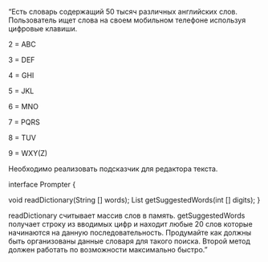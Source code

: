“Есть словарь содержащий 50 тысяч различных английских слов. Пользователь ищет слова на своем мобильном телефоне используя цифровые клавиши.

2 = ABC

3 = DEF

4 = GHI

5 = JKL

6 = MNO

7 = PQRS

8 = TUV

9 = WXY(Z)



Необходимо реализовать подсказчик для редактора текста.

interface Prompter {

void readDictionary(String [] words);
List<String> getSuggestedWords(int [] digits);
}


readDictionary считывает массив слов в память. getSuggestedWords получает строку из
вводимых цифр и находит любые 20 слов которые начинаются на данную последовательность. Продумайте как должны быть организованы данные словаря для такого поиска. Второй метод должен работать по возможности максимально быстро.”
